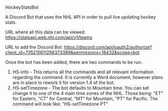 HockeyStatsBot

A Discord Bot that uses the NHL API in order to pull live updating hockey stats.

URL where all this data can be viewed: https://statsapi.web.nhl.com/api/v1/teams

URL to add the Discord Bot: 
https://discord.com/api/oauth2/authorize?client_id=735215611256373389&permissions=18432&scope=bot

Once the bot has been added, there are two commands to be run.
1. HS-info - This returns all the commands and all relevant information regarding the command. It is currently a Word document, however plans are in place to rework it for version 1.4 of the bot.
2. HS-setTimezone - The bot defaults to Mountain time. You can set change it to one of the 4 main time zones of the NHL. Those being: "ET" for Eastern, "CT" for Central, "MT" for Mountain, "PT" for Pacific. The command will look like: "HS-setTimezone PT"